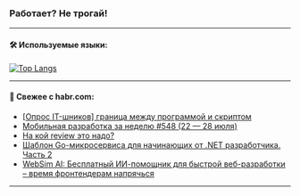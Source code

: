 ### Работает? Не трогай!

---
<!--
#### 🛠️ Technical stack:

![Java](https://img.shields.io/badge/Java-informational?logo=Oracle&style=flat&logoColor=white&color=FF4500)
![Kotlin](https://img.shields.io/badge/Kotlin-informational?logo=Kotlin&style=flat&logoColor=white&color=774D97)
![TS](https://img.shields.io/badge/TypeScript-informational?logo=typeScript&style=flat&logoColor=black&color=017acc)
![Python](https://img.shields.io/badge/Python-informational?logo=Python&style=flat&logoColor=black&color=ffdd54) <br>
![Spring](https://img.shields.io/badge/Spring-informational?logo=Spring&style=flat&logoColor=white&color=6DB33F) 
![SpringBoot](https://img.shields.io/badge/SpringBoot-informational?logo=SpringBoot&style=flat&logoColor=white&color=6DB33F)
![Nest](https://img.shields.io/badge/NestJS-informational?logo=NestJS&style=flat&logoColor=white&color=E0234E) 
![NodeJS](https://img.shields.io/badge/NodeJS-informational?logo=node.js&style=flat&logoColor=white&color=70A760)<br>
![PostgreSQL](https://img.shields.io/badge/PostgreSQL-informational?logo=PostgreSQL&style=flat&logoColor=white&color=DAA520)
![MongoDB](https://img.shields.io/badge/MongoDB-informational?logo=MongoDB&style=flat&logoColor=white&color=870000)
![Apache](https://img.shields.io/badge/Apache-informational?logo=apache&style=flat&logoColor=white&color=f74e28)

___ 
-->

#### 🛠️ Используемые языки:

[![Top Langs](https://github-readme-stats-u2qms2cxw-advtsettinggmailcoms-projects.vercel.app/api/top-langs/?username=zloylis&langs_count=10&hide_title=true&title_color=e6edf3&size_weight=0.5&count_weight=0.5&layout=compact&hide_progress=true&hide_border=true&theme=dracula)](https://github.com/zloylis)

<!---


####  :octocat:&nbsp;&nbsp; Статистика:

![GitHub stats](https://github-readme-stats-u2qms2cxw-advtsettinggmailcoms-projects.vercel.app/api?username=zloylis&show_icons=true&hide_border=true&theme=dracula&title_color=e6edf3&include_all_commits=true&count_private=true&hide_rank=false&hide_title=true&rank_icon=github)
-->
---

#### 💬 Свежее с habr.com:

<!-- BLOG-POST-LIST:START -->
- [[Опрос IT-шников] граница между программой и скриптом](https://habr.com/ru/articles/832086/?utm_source=habrahabr&utm_medium=rss&utm_campaign=832086)
- [Мобильная разработка за неделю #548 &lpar;22 — 28 июля&rpar;](https://habr.com/ru/companies/productivity_inside/articles/832076/?utm_source=habrahabr&utm_medium=rss&utm_campaign=832076)
- [На кой review это надо?](https://habr.com/ru/articles/831856/?utm_source=habrahabr&utm_medium=rss&utm_campaign=831856)
- [Шаблон Go-микросервиса для начинающих от .NET разработчика. Часть 2](https://habr.com/ru/articles/820385/?utm_source=habrahabr&utm_medium=rss&utm_campaign=820385)
- [WebSim AI: Бесплатный ИИ-помощник для быстрой веб-разработки – время фронтендерам напрячься](https://habr.com/ru/companies/amvera/articles/832046/?utm_source=habrahabr&utm_medium=rss&utm_campaign=832046)
<!-- BLOG-POST-LIST:END -->

---
